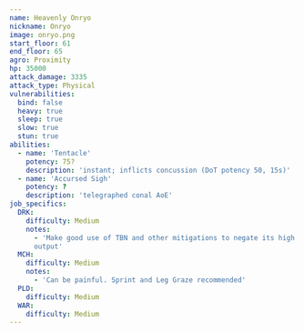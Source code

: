 ```yaml
---
name: Heavenly Onryo
nickname: Onryo
image: onryo.png
start_floor: 61
end_floor: 65
agro: Proximity
hp: 35000
attack_damage: 3335
attack_type: Physical
vulnerabilities:
  bind: false
  heavy: true
  sleep: true
  slow: true
  stun: true
abilities:
  - name: 'Tentacle'
    potency: 75?
    description: 'instant; inflicts concussion (DoT potency 50, 15s)'
  - name: 'Accursed Sigh'
    potency: ?
    description: 'telegraphed conal AoE'
job_specifics:
  DRK:
    difficulty: Medium
    notes:
      - 'Make good use of TBN and other mitigations to negate its high damage
      output'
  MCH:
    difficulty: Medium
    notes:
      - 'Can be painful. Sprint and Leg Graze recommended'
  PLD:
    difficulty: Medium
  WAR:
    difficulty: Medium
---
```

